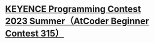 # [KEYENCE Programming Contest 2023 Summer（AtCoder Beginner Contest 315）](https://atcoder.jp/contests/abc315)
